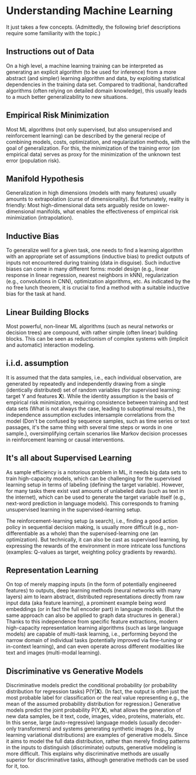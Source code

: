 # Understanding Machine Learning

It just takes a few concepts. (Admittedly, the following brief descriptions require some familiarity with the topic.)

## Instructions out of Data

On a high level, a machine learning training can be interpreted as generating an explicit algorithm (to be used for inference) from a more abstract (and simpler) learning algorithm and data, by exploiting statistical dependencies in the training data set. Compared to traditional, handcrafted algorithms (often relying on detailed domain knowledge), this usually leads to a much better generalizability to new situations.

## Empirical Risk Minimization

Most ML algorithms (not only supervised, but also unsupervised and reinforcement learning) can be described by the general recipe of combining models, costs, optimization, and regularization methods, with the goal of generalization. For this, the minimization of the training error (on empirical data) serves as proxy for the minimization of the unknown test error (population risk).

## Manifold Hypothesis

Generalization in high dimensions (models with many features) usually amounts to extrapolation (curse of dimensionality). But fortunately, reality is friendly: Most high-dimensional data sets arguably reside on lower-dimensional manifolds, what enables the effectiveness of empirical risk minimization (intrapolation).

## Inductive Bias

To generalize well for a given task, one needs to find a learning algorithm with an appropriate set of assumptions (inductive bias) to predict outputs of inputs not encountered during training (data in disguise). Such inductive biases can come in many different forms: model design (e.g., linear response in linear regression, nearest neighbors in kNN), regularization (e.g., convolutions in CNN), optimization algorithms, etc. As indicated by the no free lunch theorem, it is crucial to find a method with a suitable inductive bias for the task at hand.

## Linear Building Blocks

Most powerful, non-linear ML algorithms (such as neural networks or decision trees) are compound, with rather simple (often linear) building blocks. This can be seen as reductionism of complex systems with (implicit and automatic) interaction modeling.

## i.i.d. assumption

It is assumed that the data samples, i.e., each individual observation, are generated by repeatedly and independently drawing from a single (identically distributed) set of random variables (for supervised learning: target Y and features **X**). While the identity assumption is the basis of empirical risk minimization, requiring consistence between training and test data sets (What is not always the case, leading to suboptimal results.), the independence assumption excludes intersample correlations from the model (Don't be confused by sequence samples, such as time series or text passages, it's the same thing with several time steps or words in one sample.), oversimplifying certain scenarios like Markov decision processes in reinforcement learning or causal interventions.

## It's all about Supervised Learning

As sample efficiency is a notorious problem in ML, it needs big data sets to train high-capacity models, which can be challenging for the supervised learning setup in terms of labeling (defining the target variable). However, for many tasks there exist vast amounts of unlabeled data (such as text in the internet), which can be used to generate the target variable itself (e.g., next-word prediction in language models). This corresponds to framing unsupervised learning in the supervised-learning setup.

The reinforcement-learning setup (a search), i.e., finding a good action policy in sequential decision making, is usually more difficult (e.g., non-differentiable as a whole) than the supervised-learning one (an optimization). But technically, it can also be cast as supervised learning, by expressing the rewards of the environment in more intricate loss functions (examples: Q-values as target, weighting policy gradients by rewards).

## Representation Learning

On top of merely mapping inputs (in the form of potentially engineered features) to outputs, deep learning methods (neural networks with many layers) aim to learn abstract, distributed representations directly from raw input data (aka feature learning), a prominent example being word embeddings (or in fact the full encoder part) in language models. (But the same approach can also be applied to graph data structures in general.) Thanks to this independence from specific feature extractions, modern high-capacity representation learning algorithms (such as large language models) are capable of multi-task learning, i.e., performing beyond the narrow domain of individual tasks (potentially improved via fine-tuning or in-context learning), and can even operate across different modalities like text and images (multi-modal learning).

## Discriminative vs Generative Models

Discriminative models predict the conditional probability (or probability distribution for regression tasks) P(Y\|**X**). (In fact, the output is often just the most probable label for classification or the real value representing e.g., the mean of the assumed probability distribution for regression.) Generative models predict the joint probability P(Y,**X**), what allows the generation of new data samples, be it text, code, images, video, proteins, materials, etc. In this sense, large (auto-regressive) language models (usually decoder-only transformers) and systems generating synthetic images (e.g., by learning variational distributions) are examples of generative models. Since it aims to model the full data distribution, rather than merely finding patterns in the inputs to distinguish (discriminate) outputs, generative modeling is more difficult. This explains why discriminative methods are usually superior for discriminative tasks, although generative methods can be used for it, too.
